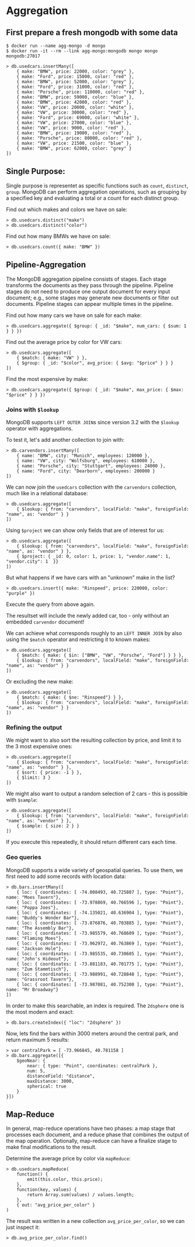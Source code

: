 # Aggregation

## First prepare a fresh mongodb with some data

    $ docker run --name agg-mongo -d mongo
    $ docker run -it --rm --link agg-mongo:mongodb mongo mongo mongodb:27017

    > db.usedcars.insertMany([
        { make: "BMW", price: 22000, color: "grey" },
        { make: "Ford", price: 15000, color: "red" },
        { make: "BMW", price: 52000, color: "grey" },
        { make: "Ford", price: 31000, color: "red" },
        { make: "Porsche", price: 110000, color: "red" },
        { make: "BMW", price: 59000, color: "blue" },
        { make: "BMW", price: 42000, color: "red" },
        { make: "VW", price: 20000, color: "white" },
        { make: "VW", price: 30000, color: "red" },
        { make: "Ford", price: 69000, color: "white" },
        { make: "VW", price: 27000, color: "blue" },
        { make: "VW", price: 9000, color: "red" },
        { make: "BMW", price: 19000, color: "red" },
        { make: "Porsche", price: 80000, color: "red" },
        { make: "VW", price: 21500, color: "blue" },
        { make: "BMW", price: 62000, color: "grey" }
    ])

## Single Purpose:

Single purpose is representet as specific functions such as `count`, `distinct`, `group`.
MongoDB can perform aggregation operations, such as grouping by a specified key and evaluating a total or a count for each distinct group.

Find out which makes and colors we have on sale:

    > db.usedcars.distinct("make")
    > db.usedcars.distinct("color")

Find out how many BMWs we have on sale:

    > db.usedcars.count({ make: "BMW" })    

## Pipeline-Aggregation

The MongoDB aggregation pipeline consists of stages. Each stage transforms the documents as they pass through the pipeline. 
Pipeline stages do not need to produce one output document for every input document; e.g., some stages may generate new documents or 
filter out documents. Pipeline stages can appear multiple times in the pipeline.

Find out how many cars we have on sale for each make:

    > db.usedcars.aggregate({ $group: { _id: "$make", num_cars: { $sum: 1 } } })

Find out the average price by color for VW cars:

    > db.usedcars.aggregate([
        { $match: { make: "VW" } }, 
        { $group: { _id: "$color", avg_price: { $avg: "$price" } } }
    ])

Find the most expensive by make:

    > db.usedcars.aggregate({ $group: { _id: "$make", max_price: { $max: "$price" } } })
    
### Joins with `$lookup`

MongoDB supports `LEFT OUTER JOIN`s since version 3.2 with the `$lookup` operator with aggregations.

To test it, let's add another collection to join with:

    > db.carvendors.insertMany([
        { name: "BMW", city: "Munich", employees: 120000 },
        { name: "VW", city: "Wolfsburg", employees: 610000 },
        { name: "Porsche", city: "Stuttgart", employees: 24000 },
        { name: "Ford", city: "Dearborn", employees: 200000 }
    ])

We can now join the `usedcars` collection with the `carvendors` collection, much like in a relational database:

    > db.usedcars.aggregate([
        { $lookup: { from: "carvendors", localField: "make", foreignField: "name", as: "vendor" } }
    ])

Using `$project` we can show only fields that are of interest for us:

    > db.usedcars.aggregate([
        { $lookup: { from: "carvendors", localField: "make", foreignField: "name", as: "vendor" } }, 
        { $project: { _id: 0, color: 1, price: 1, "vendor.name": 1, "vendor.city": 1  }}
    ])

But what happens if we have cars with an "unknown" make in the list?

    > db.usedcars.insert({ make: "Rinspeed", price: 220000, color: "purple" })

Execute the query from above again.

The resultset will include the newly added car, too - only without an embedded `carvendor` document!

We can achieve what corresponds roughly to an `LEFT INNER JOIN` by also using the `$match` operator and
restricting it to known makes:

    > db.usedcars.aggregate([
        { $match: { make: { $in: ["BMW", "VW", "Porsche", "Ford"] } } },
        { $lookup: { from: "carvendors", localField: "make", foreignField: "name", as: "vendor" } }
    ])

Or excluding the new make:

    > db.usedcars.aggregate([
        { $match: { make: { $ne: "Rinspeed"} } },
        { $lookup: { from: "carvendors", localField: "make", foreignField: "name", as: "vendor" } }
    ])

### Refining the output

We might want to also sort the resulting collection by price, and limit it to the 3 most expensive ones:

    > db.usedcars.aggregate([
        { $lookup: { from: "carvendors", localField: "make", foreignField: "name", as: "vendor" } },
        { $sort: { price: -1 } },
        { $limit: 3 }
    ])

We might also want to output a random selection of 2 cars - this is possible with `$sample`:

    > db.usedcars.aggregate([
        { $lookup: { from: "carvendors", localField: "make", foreignField: "name", as: "vendor" } },
        { $sample: { size: 2 } }
    ])

If you execute this repeatedly, it should return different cars each time.

### Geo queries

MongoDB supports a wide variety of geospatial queries. To use them, we first need to add some records with location data:

	> db.bars.insertMany([
        { loc: { coordinates: [ -74.008493, 40.725807 ], type: "Point"}, name: "Moes Tavern"},
        { loc: { coordinates: [ -73.978869, 40.766596 ], type: "Point"}, name: "Poppa Joes"},
        { loc: { coordinates: [ -74.135021, 40.636904 ], type: "Point"}, name: "Buddy's Wonder Bar"},
        { loc: { coordinates: [ -73.876876, 40.703885 ], type: "Point"}, name: "The Assembly Bar"},
        { loc: { coordinates: [ -73.985579, 40.768609 ], type: "Point"}, name: "Flaming Moes"},
        { loc: { coordinates: [ -73.962972, 40.763869 ], type: "Point"}, name: "Jackson Hole"},
        { loc: { coordinates: [ -73.985535, 40.730605 ], type: "Point"}, name: "John's Hideout"},
        { loc: { coordinates: [ -73.881183, 40.701775 ], type: "Point"}, name: "Zum Stammtisch"},
        { loc: { coordinates: [ -73.988991, 40.728848 ], type: "Point"}, name: "Grassroot Tavern"},
        { loc: { coordinates: [ -73.987081, 40.752300 ], type: "Point"}, name: "Mr Broadway"}
    ])

In order to make this searchable, an index is required. The `2dsphere` one is the most modern and exact:

    > db.bars.createIndex({ "loc": "2dsphere" })

Now, lets find the bars within 3000 meters around the central park, and return maximum 5 results:

    > var centralPark = [ -73.966845, 40.781158 ]
    > db.bars.aggregate([{
        $geoNear: {
            near: { type: "Point", coordinates: centralPark },
            num: 5,
            distanceField: "distance",
            maxDistance: 3000,
            spherical: true
        }
    }])

## Map-Reduce

In general, map-reduce operations have two phases: a map stage that processes each document, and a reduce phase that combines the output
of the map operation. Optionally, map-reduce can have a finalize stage to make final modifications to the result.

Determine the average price by color via `mapReduce`:

    > db.usedcars.mapReduce(
        function() {
            emit(this.color, this.price);
        },
        function(key, values) {
            return Array.sum(values) / values.length;
        },
        { out: "avg_price_per_color" }
    )

The result was written in a new collection `avg_price_per_color`, so we can just inspect it:

    > db.avg_price_per_color.find()
